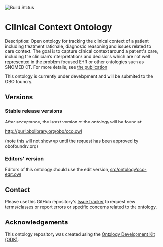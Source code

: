
![Build Status](https://github.com/ozborn/clinreason/workflows/CI/badge.svg)
# Clinical Context Ontology

Description: Open ontology for tracking the clinical context of a patient including treatment rationale, diagnostic reasoning and issues related to care context. The goal is to capture clinical context around a patient's care, including the clinician’s interpretations and decisions which are not well represented in the problem focused EHR or other ontologies such as SNOMED CT. For more details, see [the publication ](https://academic.oup.com/jamia/article/27/11/1648/5906104)

This ontology is currently under development and will be submited to the OBO foundry. 

## Versions

### Stable release versions

After acceptance, the latest version of the ontology will be found at:

http://purl.obolibrary.org/obo/cco.owl

(note this will not show up until the request has been approved by obofoundry.org)

### Editors' version

Editors of this ontology should use the edit version, [src/ontology/cco-edit.owl](src/ontology/cco-edit.owl)

## Contact

Please use this GitHub repository's [Issue tracker](https://github.com/ozborn/clinreason/issues) to request new terms/classes or report errors or specific concerns related to the ontology.

## Acknowledgements

This ontology repository was created using the [Ontology Development Kit (ODK)](https://github.com/INCATools/ontology-development-kit).
